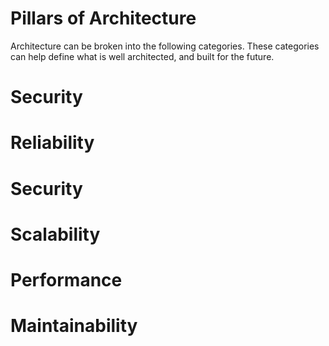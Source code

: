 # Pillars of Architecture
Architecture can be broken into the following categories. These categories can help define what is well architected, and built for the future.

# Security

# Reliability

# Security

# Scalability

# Performance

# Maintainability
